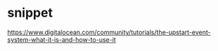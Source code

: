 # snippet
https://www.digitalocean.com/community/tutorials/the-upstart-event-system-what-it-is-and-how-to-use-it